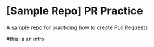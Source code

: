 # [Sample Repo] PR Practice
A sample repo for practicing how to create Pull Requests

#this is an intro
